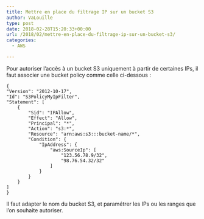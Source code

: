 ```yaml
---
title: Mettre en place du filtrage IP sur un bucket S3
author: VaLouille
type: post
date: 2018-02-28T15:20:33+00:00
url: /2018/02/mettre-en-place-du-filtrage-ip-sur-un-bucket-s3/
categories:
  - AWS

---
```

Pour autoriser l&rsquo;accès à un bucket S3 uniquement à partir de certaines IPs, il faut associer une bucket policy comme celle ci-dessous :

```
{
"Version": "2012-10-17",
"Id": "S3PolicyMyIpFilter",
"Statement": [
    {
        "Sid": "IPAllow",
        "Effect": "Allow",
        "Principal": "*",
        "Action": "s3:*",
        "Resource": "arn:aws:s3:::bucket-name/*",
        "Condition": {
            "IpAddress": {
                "aws:SourceIp": [
                    "123.56.78.9/32",
                    "98.76.54.32/32"
                ]
            }
        }
    }
]
}
```

Il faut adapter le nom du bucket S3, et paramétrer les IPs ou les ranges que l&rsquo;on souhaite autoriser.
